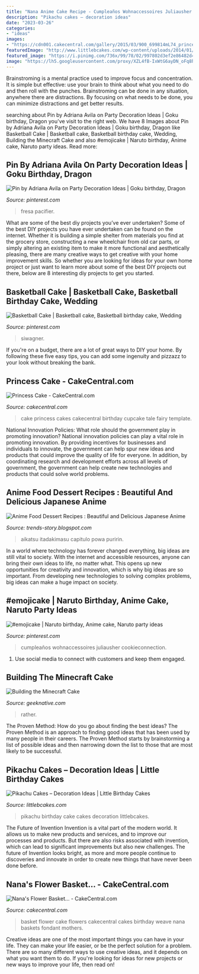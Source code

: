```yaml
---
title: "Nana Anime Cake Recipe - Cumpleaños Wohnaccessoires Juliausher Cookieconnection"
description: "Pikachu cakes – decoration ideas"
date: "2023-03-26"
categories:
- "ideas"
images:
- "https://cdn001.cakecentral.com/gallery/2015/03/900_699814mL74_princess-cake.jpg"
featuredImage: "http://www.littlebcakes.com/wp-content/uploads/2014/01/Pikachu-Birthday-Cake.jpg"
featured_image: "https://i.pinimg.com/736x/99/78/02/997802d3ef2e86482d4b7997abe8ad99.jpg"
image: "https://lh5.googleusercontent.com/proxy/XZL4fB-IxWtG6ayDN_oFq8h7-zAcRWxuQI3Zlmm7Jgz-Lp75ngKErocnrCKBEwB4jdvwbcj5_P0Ob8D_dP-T2OzmeJKqhiPD4ZvsWd4q1DqjjrvBJkv29ntYtN6nG1FS=w1200-h630-p-k-no-nu"
---
```



Brainstroming is a mental practice used to improve focus and concentration. It is simple but effective: use your brain to think about what you need to do and then roll with the punches. Brainstroming can be done in any situation, anywhere there are distractions. By focusing on what needs to be done, you can minimize distractions and get better results.

	

		
searching about Pin by Adriana Avila on Party Decoration Ideas | Goku birthday, Dragon you've visit to the right web. We have 8 Images about Pin by Adriana Avila on Party Decoration Ideas | Goku birthday, Dragon like Basketball Cake | Basketball cake, Basketball birthday cake, Wedding, Building the Minecraft Cake and also #emojicake | Naruto birthday, Anime cake, Naruto party ideas. Read more:
		
    
## Pin By Adriana Avila On Party Decoration Ideas | Goku Birthday, Dragon

<img loading=lazy src="https://i.pinimg.com/originals/29/74/f2/2974f2a893ae0aae7a4a5e34e31f0fb8.jpg" onerror="this.onerror=null;this.src='https://tse4.mm.bing.net/th?id=OIP.fm6w14tk4Rlcnk41WcKXtQHaMD&amp;pid=15.1';" alt="Pin by Adriana Avila on Party Decoration Ideas | Goku birthday, Dragon">

_Source: pinterest.com_

>fresa pacifier. 

	

What are some of the best diy projects you’ve ever undertaken?
Some of the best DIY projects you have ever undertaken can be found on the internet. Whether it is building a simple shelter from materials you find at the grocery store, constructing a new wheelchair from old car parts, or simply altering an existing item to make it more functional and aesthetically pleasing, there are many creative ways to get creative with your home improvement skills. So whether you are looking for ideas for your own home project or just want to learn more about some of the best DIY projects out there, below are 8 interesting diy projects to get you started.

    
## Basketball Cake | Basketball Cake, Basketball Birthday Cake, Wedding

<img loading=lazy src="https://i.pinimg.com/736x/99/78/02/997802d3ef2e86482d4b7997abe8ad99.jpg" onerror="this.onerror=null;this.src='https://tse1.mm.bing.net/th?id=OIP.k8WU5Pgh53WLjaKOE9gzuQHaHa&amp;pid=15.1';" alt="Basketball Cake | Basketball cake, Basketball birthday cake, Wedding">

_Source: pinterest.com_

>siwagner. 

	

If you're on a budget, there are a lot of great ways to DIY your home. By following these five easy tips, you can add some ingenuity and pizzazz to your look without breaking the bank.

    
## Princess Cake - CakeCentral.com

<img loading=lazy src="https://cdn001.cakecentral.com/gallery/2015/03/900_699814mL74_princess-cake.jpg" onerror="this.onerror=null;this.src='https://tse1.mm.bing.net/th?id=OIP.FDSSul7Fc6NLMxUk2OCNJgHaLJ&amp;pid=15.1';" alt="Princess Cake - CakeCentral.com">

_Source: cakecentral.com_

>cake princess cakes cakecentral birthday cupcake tale fairy template. 

	

National Innovation Policies: What role should the government play in promoting innovation?
National innovation policies can play a vital role in promoting innovation. By providing incentives for businesses and individuals to innovate, the government can help spur new ideas and products that could improve the quality of life for everyone. In addition, by coordinating research and development efforts across all levels of government, the government can help create new technologies and products that could solve world problems.

    
## Anime Food Dessert Recipes : Beautiful And Delicious Japanese Anime

<img loading=lazy src="https://lh5.googleusercontent.com/proxy/XZL4fB-IxWtG6ayDN_oFq8h7-zAcRWxuQI3Zlmm7Jgz-Lp75ngKErocnrCKBEwB4jdvwbcj5_P0Ob8D_dP-T2OzmeJKqhiPD4ZvsWd4q1DqjjrvBJkv29ntYtN6nG1FS=w1200-h630-p-k-no-nu" onerror="this.onerror=null;this.src='https://tse2.mm.bing.net/th?id=OIP.iSaQpc89obhMHw3evHWB6gHaD4&amp;pid=15.1';" alt="Anime Food Dessert Recipes : Beautiful and Delicious Japanese Anime">

_Source: trends-story.blogspot.com_

>aikatsu itadakimasu capitulo powa puririn. 

	

In a world where technology has forever changed everything, big ideas are still vital to society. With the internet and accessible resources, anyone can bring their own ideas to life, no matter what. This opens up new opportunities for creativity and innovation, which is why big ideas are so important. From developing new technologies to solving complex problems, big ideas can make a huge impact on society.

    
## #emojicake | Naruto Birthday, Anime Cake, Naruto Party Ideas

<img loading=lazy src="https://i.pinimg.com/736x/ca/ac/ef/caacef0824f7c29a69f265c98159f3fd.jpg" onerror="this.onerror=null;this.src='https://tse1.mm.bing.net/th?id=OIP.0kIgZko_gz9rreMfKnjQ9wHaIJ&amp;pid=15.1';" alt="#emojicake | Naruto birthday, Anime cake, Naruto party ideas">

_Source: pinterest.com_

>cumpleaños wohnaccessoires juliausher cookieconnection. 

	

1. Use social media to connect with customers and keep them engaged.

    
## Building The Minecraft Cake

<img loading=lazy src="https://images-geeknative-com.exactdn.com/wp-content/uploads/2014/07/minecraft-cake-s6.jpg?strip=all&amp;lossy=1&amp;ssl=1" onerror="this.onerror=null;this.src='https://tse3.mm.bing.net/th?id=OIP.c9acxN2kWwcIzCqQKcoYQgHaFj&amp;pid=15.1';" alt="Building the Minecraft Cake">

_Source: geeknative.com_

>rather. 

	

The Proven Method: How do you go about finding the best ideas?
The Proven Method is an approach to finding good ideas that has been used by many people in their careers. The Proven Method starts by brainstorming a list of possible ideas and then narrowing down the list to those that are most likely to be successful.

    
## Pikachu Cakes – Decoration Ideas | Little Birthday Cakes

<img loading=lazy src="http://www.littlebcakes.com/wp-content/uploads/2014/01/Pikachu-Birthday-Cake.jpg" onerror="this.onerror=null;this.src='https://tse3.mm.bing.net/th?id=OIP.mGVtbwfcbJLXWKQD9XVT3AHaJ4&amp;pid=15.1';" alt="Pikachu Cakes – Decoration Ideas | Little Birthday Cakes">

_Source: littlebcakes.com_

>pikachu birthday cake cakes decoration littlebcakes. 

	

The Future of Invention
Invention is a vital part of the modern world. It allows us to make new products and services, and to improve our processes and products. But there are also risks associated with invention, which can lead to significant improvements but also new challenges. The future of Invention looks bright, as more and more people continue to discoveries and innovate in order to create new things that have never been done before.

    
## Nana&#039;s Flower Basket... - CakeCentral.com

<img loading=lazy src="https://cdn001.cakecentral.com/gallery/2015/03/900_46100hxv4_nanas-flower-basket.jpg" onerror="this.onerror=null;this.src='https://tse4.mm.bing.net/th?id=OIP.Q_lt17k0QGQj3DgAK6jsQwHaLH&amp;pid=15.1';" alt="Nana&#039;s Flower Basket... - CakeCentral.com">

_Source: cakecentral.com_

>basket flower cake flowers cakecentral cakes birthday weave nana baskets fondant mothers. 

	

Creative ideas are one of the most important things you can have in your life. They can make your life easier, or be the perfect solution for a problem. There are so many different ways to use creative ideas, and it depends on what you want them to do. If you're looking for ideas for new projects or new ways to improve your life, then read on!


